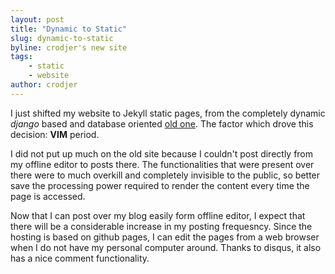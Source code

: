 ```yaml
---
layout: post
title: "Dynamic to Static"
slug: dynamic-to-static
byline: crodjer's new site
tags:
    - static
    - website
author: crodjer
---
```


I just shifted my website to Jekyll static pages, from the completely
dynamic *django* based and database oriented [old one](http://old.rohanjain.in).
The factor which drove this decision: **VIM** period.

I did not put up much on the old site because I couldn't post directly from
my offline editor to posts there. The functionalities that were present over
there were to much overkill and completely invisible to the public, so better
save the processing power required to render the content every time the
page is accessed.

Now that I can post over my blog easily form offline editor, I expect that
there will be a considerable increase in my posting frequesncy. Since the
hosting is based on github pages, I can edit the pages from a web browser
when I do not have my personal computer around. Thanks to disqus, it also
has a nice comment functionality.
